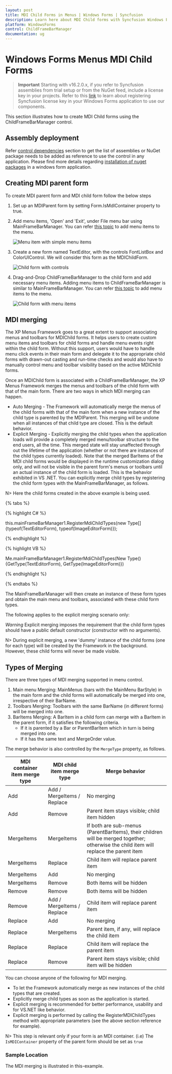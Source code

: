 ```yaml
---
layout: post
title: MDI Child Forms in Menus | Windows Forms | Syncfusion
description: Learn here about MDI Child forms with Syncfusion Windows Forms Toggle Button control, its elements and more details.
platform: WindowsForms
control: ChildFrameBarManager 
documentation: ug
---
```


# Windows Forms Menus MDI Child Forms

>**Important**
Starting with v16.2.0.x, if you refer to Syncfusion assemblies from trial setup or from the NuGet feed, include a license key in your projects. Refer to this [link](https://help.syncfusion.com/common/essential-studio/licensing/license-key) to learn about registering Syncfusion license key in your Windows Forms application to use our components.

This section illustrates how to create MDI Child forms using the ChildFrameBarManager control.

## Assembly deployment

Refer [control dependencies](https://help.syncfusion.com/windowsforms/control-dependencies#childframebarmanager) section to get the list of assemblies or NuGet package needs to be added as reference to use the control in any application. Please find more details regarding [installation of nuget packages](https://help.syncfusion.com/windowsforms/installation/install-nuget-packages) in a windows form application.

## Creating MDI parent form

To create MDI parent form and MDI child form follow the below steps

1. Set up an MDIParent form by setting Form.IsMdIContainer property to true.
2. Add menu items, 'Open' and 'Exit', under File menu bar using MainFrameBarManager. You can refer [this topic](https://help.syncfusion.com/windowsforms/menus/adding-menu-items-via-code) to add menu items to the menu.

   ![Menu item with simple menu items](MDI-Child-Forms-images/form_with_menu_items.jpeg)

3. Create a new form named TextEditor, with the controls FontListBox and ColorUIControl. We will consider this form as the MDIChildForm.

   ![Child form with controls](MDI-Child-Forms-images/MDI_child_form.jpeg)

4. Drag-and-Drop ChildFrameBarManager to the child form and add necessary menu items. Adding menu items to ChildFrameBarManager is similar to MainFrameBarManager. You can refer [this topic](https://help.syncfusion.com/windowsforms/menus/adding-menu-items-via-designer) to add menu items to the menu.

   ![Child form with menu items](MDI-Child-Forms-images/child_form_with_menu_items.jpeg)

## MDI merging

The XP Menus Framework goes to a great extent to support associating menus and toolbars for MDIChild forms. It helps users to create custom menu items and toolbars for child forms and handle menu events right within the child form. Without this support, users would have to handle menu click events in their main form and delegate it to the appropriate child forms with drawn-out casting and run-time checks and would also have to manually control menu and toolbar visibility based on the active MDIChild forms.

Once an MDIChild form is associated with a ChildFrameBarManager, the XP Menus Framework merges the menus and toolbars of the child form with that of the main form. There are two ways in which MDI merging can happen.

* Auto Merging - The Framework will automatically merge the menus of the child forms with that of the main form when a new instance of the child type is parented by the MDIParent. This merging will be undone when all instances of that child type are closed. This is the default behavior.
* Explicit Merging - Explicitly merging the child types when the application loads will provide a completely merged menu/toolbar structure to the end users, all the time. This merged state will stay unaffected through out the lifetime of the application (whether or not there are instances of the child types currently loaded). Note that the merged BarItems of the MDI child forms would be displayed in the runtime customization dialog only, and will not be visible in the parent form's menus or toolbars until an actual instance of the child form is loaded. This is the behavior exhibited in VS .NET. You can explicitly merge child types by registering the child form types with the MainFrameBarManager, as follows.

N> Here the child forms created in the above example is being used.

{% tabs %}

{% highlight C# %}

this.mainFrameBarManager1.RegisterMdiChildTypes(new Type[]{typeof(TextEditorForm), typeof(ImageEditorForm)});

{% endhighlight %}

{% highlight VB %}

Me.mainFrameBarManager1.RegisterMdiChildTypes(New Type() {GetType(TextEditorForm), GetType(ImageEditorForm)})

{% endhighlight %}

{% endtabs %}

The MainFrameBarManager will then create an instance of these form types and obtain the main menu and toolbars, associated with these child form types. 

The following applies to the explicit merging scenario only:

_Warning_ Explicit merging imposes the requirement that the child form types should have a public default constructor (constructor with no arguments).

N> During explicit merging, a new 'dummy' instance of the child forms (one for each type) will be created by the Framework in the background. However, these child forms will never be made visible.

## Types of Merging

There are three types of MDI merging supported in menu control.

1. Main menu Merging: MainMenus (bars with the MainMenu BarStyle) in the main form and the child forms will automatically be merged into one, irrespective of their BarName.
2. Toolbars Merging: Toolbars with the same BarName (in different forms) will be merged into one.
3. BarItems Merging: A BarItem in a child form can merge with a BarItem in the parent form, if it satisfies the following criteria.
   * If it is parented by a Bar or ParentBarItem which in turn is being merged into one.
   * If it has the same text and MergeOrder value.

The merge behavior is also controlled by the `MergeType` property, as follows.

| MDI container item merge type | MDI child item merge type | Merge behavior |
|----------------------|-----------------------|------------------------------|
| Add | Add / MergeItems / Replace | No merging |
| Add | Remove | Parent item stays visible; child item hidden |
| MergeItems | MergeItems | If both are sub-menus (ParentBarItems), their children will be merged together; otherwise the child item will replace the parent item |
| MergeItems | Replace | Child item will replace parent item |
| MergeItems | Add | No merging |
| MergeItems | Remove | Both items will be hidden |
| Remove | Remove | Both items will be hidden |
| Remove | Add / MergeItems / Replace | Child item will replace parent item |
| Replace | Add | No merging |
| Replace | MergeItems | Parent item, if any, will replace the child item |
| Replace | Replace | Child item will replace the parent item |
| Replace | Remove | Parent item stays visible; child item will be hidden |

You can choose anyone of the following for MDI merging.

* To let the Framework automatically merge as new instances of the child types that are created.
* Explicitly merge child types as soon as the application is started.
* Explicit merging is recommended for better performance, usability and for VS.NET like behavior.
* Explicit merging is performed by calling the RegisterMDIChildTypes method with appropriate parameters (see the above section reference for example).

N> This step is relevant only if your form is an MDI container. (i.e) The `IsMDIContainer` property of the parent form should be set as `true`

### Sample Location

The MDI merging is illustrated in this-example.